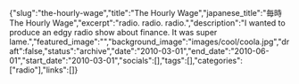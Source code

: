 {"slug":"the-hourly-wage","title":"The Hourly Wage","japanese_title":"毎時 The Hourly Wage","excerpt":"radio. radio. radio.","description":"I wanted to produce an edgy radio show about finance. It was super lame.","featured_image":"","background_image":"images/cool/coola.jpg","draft":false,"status":"archive","date":"2010-03-01","end_date":"2010-06-01","start_date":"2010-03-01","socials":[],"tags":[],"categories":["radio"],"links":[]}